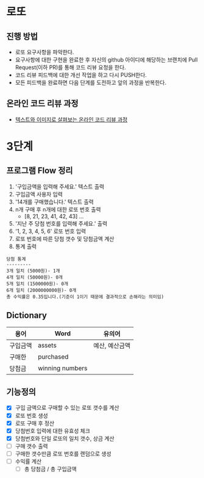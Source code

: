 # 로또
## 진행 방법
* 로또 요구사항을 파악한다.
* 요구사항에 대한 구현을 완료한 후 자신의 github 아이디에 해당하는 브랜치에 Pull Request(이하 PR)를 통해 코드 리뷰 요청을 한다.
* 코드 리뷰 피드백에 대한 개선 작업을 하고 다시 PUSH한다.
* 모든 피드백을 완료하면 다음 단계를 도전하고 앞의 과정을 반복한다.

## 온라인 코드 리뷰 과정
* [텍스트와 이미지로 살펴보는 온라인 코드 리뷰 과정](https://github.com/next-step/nextstep-docs/tree/master/codereview)

# 3단계

## 프로그램 Flow 정리
1. '구입금액을 입력해 주세요.' 텍스트 출력
2. 구입금액 사용자 입력
3. '14개를 구매했습니다.' 텍스트 출력
4. n개 구매 후 n개에 대한 로또 번호 출력
   - \[8, 21, 23, 41, 42, 43] ...
5. '지난 주 당첨 번호를 입력해 주세요.' 출력
6. '1, 2, 3, 4, 5, 6' 로또 번호 입력
7. 로또 번호에 따른 당첨 갯수 및 당첨금액 계산
8. 통계 출력  
```
당첨 통계
---------
3개 일치 (5000원)- 1개
4개 일치 (50000원)- 0개
5개 일치 (1500000원)- 0개
6개 일치 (2000000000원)- 0개
총 수익률은 0.35입니다.(기준이 1이기 때문에 결과적으로 손해라는 의미임)
```

## Dictionary
| 용어 | Word | 유의어 |
|---|---|---|
| 구입금액 | assets | 예산, 예산금액 |
| 구매한 | purchased | |
| 당첨금 | winning numbers | |

## 기능정의
- [X] 구입 금액으로 구매할 수 있는 로또 갯수를 계산
- [X] 로또 번호 생성
- [X] 로또 구매 후 정산  
- [X] 당첨번호 입력에 대한 유효성 체크
- [X] 당첨번호와 단일 로또의 일치 갯수, 상금 계산
- [ ] 구매 갯수 출력
- [ ] 구매한 갯수만큼 로또 번호를 랜덤으로 생성
- [ ] 수익률 계산
   - [ ] 총 당첨금 / 총 구입금액
